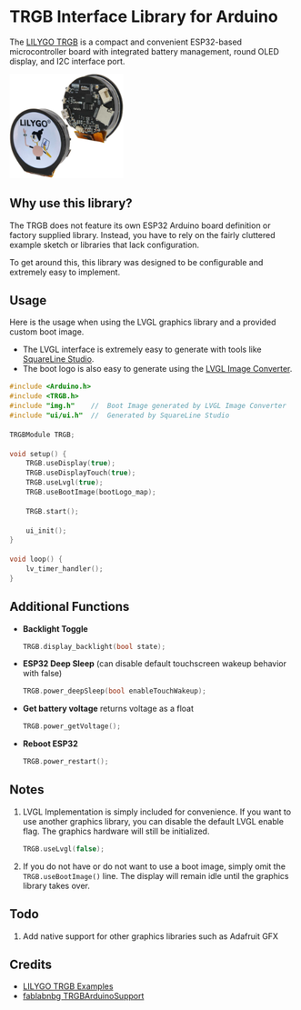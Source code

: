 # TRGB Interface Library for Arduino
The [LILYGO TRGB](https://www.amazon.com/dp/B0BKG66T2W) is a compact and convenient ESP32-based microcontroller board with integrated battery management, round OLED display, and I2C interface port.

<img src="resources/trgb-transparent.png" width="200"/>

## Why use this library?
The TRGB does not feature its own ESP32 Arduino board definition or factory supplied library. Instead, you have to rely on the fairly cluttered example sketch or libraries that lack configuration.

To get around this, this library was designed to be configurable and extremely easy to implement.

## Usage
Here is the usage when using the LVGL graphics library and a provided custom boot image. 
- The LVGL interface is extremely easy to generate with tools like [SquareLine Studio](https://squareline.io/).
- The boot logo is also easy to generate using the [LVGL Image Converter](https://lvgl.io/tools/imageconverter).
```C++
#include <Arduino.h>
#include <TRGB.h>
#include "img.h"    //  Boot Image generated by LVGL Image Converter
#include "ui/ui.h"  //  Generated by SquareLine Studio

TRGBModule TRGB;

void setup() {
    TRGB.useDisplay(true);
    TRGB.useDisplayTouch(true);
    TRGB.useLvgl(true);
    TRGB.useBootImage(bootLogo_map);

    TRGB.start();

    ui_init();
}

void loop() {
    lv_timer_handler();
}
```

## Additional Functions
- **Backlight Toggle**
    ```C++
    TRGB.display_backlight(bool state);
    ```
- **ESP32 Deep Sleep** (can disable default touchscreen wakeup behavior with false)
    ```C++
    TRGB.power_deepSleep(bool enableTouchWakeup);
    ```
- **Get battery voltage** returns voltage as a float
    ```C++
    TRGB.power_getVoltage();
    ```
- **Reboot ESP32**
    ```C++
    TRGB.power_restart();
    ```

## Notes
1. LVGL Implementation is simply included for convenience. If you want to use another graphics library, you can disable the default LVGL enable flag. The graphics hardware will still be initialized.
    ```C++
    TRGB.useLvgl(false);
    ```
2. If you do not have or do not want to use a boot image, simply omit the ```TRGB.useBootImage()``` line. The display will remain idle until the graphics library takes over.

## Todo
1. Add native support for other graphics libraries such as Adafruit GFX

## Credits
- [LILYGO TRGB Examples](https://github.com/Xinyuan-LilyGO/T-RGB)
- [fablabnbg TRGBArduinoSupport](https://github.com/fablabnbg/TRGBArduinoSupport)
